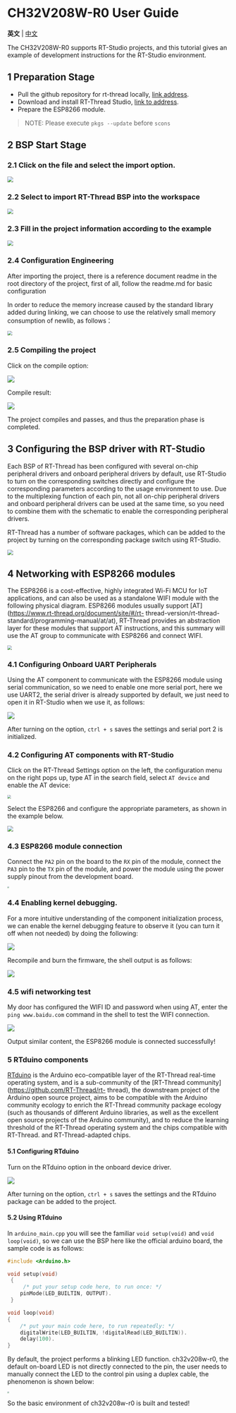# CH32V208W-R0 User Guide

**英文** | [中文](./README_ZN.md)

The CH32V208W-R0 supports RT-Studio projects, and this tutorial gives an example of development instructions for the RT-Studio environment.

## 1 Preparation Stage

- Pull the github repository for rt-thread locally, [link address](https://github.com/RT-Thread/rt-thread).
- Download and install RT-Thread Studio, [link to address](https://www.rt-thread.org/studio.html).
- Prepare the ESP8266 module.

>NOTE: Please execute `pkgs --update` before `scons`

## 2 BSP Start Stage

### 2.1 Click on the file and select the import option.

<img src="./figures_en/1import_en.png" style="zoom:80%;" />

### 2.2 Select to import RT-Thread BSP into the workspace

<img src="./figures_en/2workspace_en.png" style="zoom:80%;" />

<div STYLE="page-break-after: always;"></div>

### 2.3 Fill in the project information according to the example

<img src="./figures_en/3info_en.png" style="zoom:80%;" />

### 2.4 Configuration Engineering

After importing the project, there is a reference document readme in the root directory of the project, first of all, follow the readme.md for basic configuration

In order to reduce the memory increase caused by the standard library added during linking, we can choose to use the relatively small memory consumption of newlib, as follows：

<img src="./figures/13newlib.png" style="zoom:67%;" />

### 2.5 Compiling the project

Click on the compile option:

![](./figures_en/4build_en.png)

Compile result:

![](./figures/5result.png)

The project compiles and passes, and thus the preparation phase is completed.

## 3 Configuring the BSP driver with RT-Studio

Each BSP of RT-Thread has been configured with several on-chip peripheral drivers and onboard peripheral drivers by default, use RT-Studio to turn on the corresponding switches directly and configure the corresponding parameters according to the usage environment to use. Due to the multiplexing function of each pin, not all on-chip peripheral drivers and onboard peripheral drivers can be used at the same time, so you need to combine them with the schematic to enable the corresponding peripheral drivers.

RT-Thread has a number of software packages, which can be added to the project by turning on the corresponding package switch using RT-Studio.

<img src="./figures_en/6pkgs_en.png" style="zoom:80%;" />

## 4 Networking with ESP8266 modules

The ESP8266 is a cost-effective, highly integrated Wi-Fi MCU for IoT applications, and can also be used as a standalone WIFI module with the following physical diagram. ESP8266 modules usually support [AT](https://www.rt-thread.org/document/site/#/rt- thread-version/rt-thread-standard/programming-manual/at/at), RT-Thread provides an abstraction layer for these modules that support AT instructions, and this summary will use the AT group to communicate with ESP8266 and connect WIFI.

<img src="./figures/7esp8266.png" style="zoom:60%;" />

### 4.1 Configuring Onboard UART Peripherals

Using the AT component to communicate with the ESP8266 module using serial communication, so we need to enable one more serial port, here we use UART2, the serial driver is already supported by default, we just need to open it in RT-Studio when we use it, as follows:

![](./figures_en/8setting_en.png)

After turning on the option, `ctrl + s` saves the settings and serial port 2 is initialized.

### 4.2 Configuring AT components with RT-Studio

Click on the RT-Thread Settings option on the left, the configuration menu on the right pops up, type AT in the search field, select `AT device` and enable the AT device: 

<img src="./figures_en/9AT_en.png" style="zoom: 50%;" />

Select the ESP8266 and configure the appropriate parameters, as shown in the example below.

<img src="./figures_en/10wifinfo_en.png" style="zoom:80%;" />

### 4.3 ESP8266 module connection

Connect the `PA2` pin on the board to the `RX` pin of the module, connect the `PA3` pin to the `TX` pin of the module, and power the module using the power supply pinout from the development board.

<img src="./figures/11board.png" style="zoom: 25%;" />

### 4.4 Enabling kernel debugging.

For a more intuitive understanding of the component initialization process, we can enable the kernel debugging feature to observe it (you can turn it off when not needed) by doing the following:

![](./figures_en/12kdebug_en.png)

Recompile and burn the firmware, the shell output is as follows:

![](./figures/14shellinfo.png)

### 4.5 wifi networking test

My door has configured the WIFI ID and password when using AT, enter the `ping www.baidu.com` command in the shell to test the WIFI connection.

![](./figures/15ping.png)

Output similar content, the ESP8266 module is connected successfully!

### 5 RTduino components

[RTduino](https://github.com/Yaochenger/RTduino) is the Arduino eco-compatible layer of the RT-Thread real-time operating system, and is a sub-community of the [RT-Thread community](https://github.com/RT-Thread/rt- thread), the downstream project of the Arduino open source project, aims to be compatible with the Arduino community ecology to enrich the RT-Thread community package ecology (such as thousands of different Arduino libraries, as well as the excellent open source projects of the Arduino community), and to reduce the learning threshold of the RT-Thread operating system and the chips compatible with RT-Thread. and RT-Thread-adapted chips.

#### 5.1 Configuring RTduino

Turn on the RTduino option in the onboard device driver.

![](./figures_en/16rtduino_en.png)

After turning on the option, `ctrl + s` saves the settings and the RTduino package can be added to the project.

#### 5.2 Using RTduino

In `arduino_main.cpp` you will see the familiar `void setup(void)` and `void loop(void)`, so we can use the BSP here like the official arduino board, the sample code is as follows:

```c++
#include <Arduino.h>

void setup(void)
 {
     /* put your setup code here, to run once: */
    pinMode(LED_BUILTIN, OUTPUT).
 }

void loop(void)
{
    /* put your main code here, to run repeatedly: */
    digitalWrite(LED_BUILTIN, !digitalRead(LED_BUILTIN)).
    delay(100).
}

```

 By default, the project performs a blinking LED function. ch32v208w-r0, the default on-board LED is not directly connected to the pin, the user needs to manually connect the LED to the control pin using a duplex cable, the phenomenon is shown below:

<img src="./figures/17led.png" style="zoom: 25%;" />

So the basic environment of ch32v208w-r0 is built and tested!

